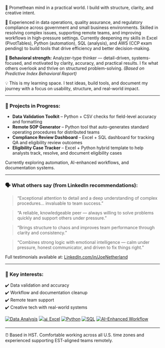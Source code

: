🧠 Promethean mind in a practical world. I build with structure, clarity, and creative intent.

🎯 Experienced in data operations, quality assurance, and regulatory compliance across government and small business environments. Skilled in resolving complex issues, supporting remote teams, and improving workflows in high-pressure settings. Currently deepening my skills in Excel (PivotTables), Python (automation), SQL (analysis), and AWS (CCP exam pending) to build tools that drive efficiency and better decision-making.

🧩 **Behavioral strength:** Analyzer-type thinker — detail-driven, systems-focused, and motivated by clarity, accuracy, and practical results. I fix what others overlook and thrive on structured problem-solving. *(Based on Predictive Index Behavioral Report)*

💡 This is my learning space. I test ideas, build tools, and document my journey with a focus on usability, structure, and real-world impact.

---

### 🚧 Projects in Progress:
- **Data Validation Toolkit** – Python + CSV checks for field-level accuracy and formatting  
- **Remote SOP Generator** – Python tool that auto-generates standard operating procedures for distributed teams  
- **Compliance Review Dashboard** – Excel + SQL dashboard for tracking QA and eligibility review outcomes  
- **Eligibility Case Tracker** – Excel + Python hybrid template to help analysts track, resolve, and document eligibility cases

Currently exploring automation, AI-enhanced workflows, and documentation systems.

---

### 🗣️ What others say (from LinkedIn recommendations):
> “Exceptional attention to detail and a deep understanding of complex procedures... invaluable to team success.”

> “A reliable, knowledgeable peer — always willing to solve problems quickly and support others under pressure.”

> “Brings structure to chaos and improves team performance through clarity and consistency.”

> “Combines strong logic with emotional intelligence — calm under pressure, honest communicator, and driven to fix things right.”

Full testimonials available at: [LinkedIn.com/in/JoeNetherland](https://linkedin.com/in/JoeNetherland)

---

### 🔧 Key interests:
✔️ Data validation and accuracy  
✔️ Workflow and documentation cleanup  
✔️ Remote team support  
✔️ Creative tech with real-world systems

[![Data Analysis](https://img.shields.io/badge/Data_Analysis-4B5563?style=for-the-badge&logo=google-analytics&logoColor=white)]()
[![📊 Excel](https://img.shields.io/badge/📊_Excel-217346?style=for-the-badge&logo=microsoft-excel&logoColor=white)]()
[![Python](https://img.shields.io/badge/Python-5B63D2?style=for-the-badge&logo=python&logoColor=white)]()
[![SQL](https://img.shields.io/badge/SQL-3B82F6?style=for-the-badge&logo=postgresql&logoColor=white)]()
[![AI–Enhanced Workflow](https://img.shields.io/badge/AI–Enhanced_Workflow-EC4899?style=for-the-badge&logo=openai&logoColor=white)]()

---

⏰ Based in HST. Comfortable working across all U.S. time zones and experienced supporting EST-aligned teams remotely.
